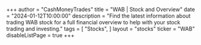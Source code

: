+++
author = "CashMoneyTrades"
title = "WAB | Stock and Overview"
date = "2024-01-12T10:00:00"
description = "Find the latest information about trading WAB stock for a full financial overview to help with your stock trading and investing."
tags = [
   "Stocks",
]
layout = "stocks"
ticker = "WAB"
disableListPage = true
+++
